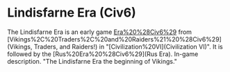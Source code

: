 # Lindisfarne Era (Civ6)

The Lindisfarne Era is an early game [Era%20%28Civ6%29](era) from [Vikings%2C%20Traders%2C%20and%20Raiders%21%20%28Civ6%29](Vikings, Traders, and Raiders!) in "[Civilization%20VI](Civilization VI)". It is followed by the [Rus%20Era%20%28Civ6%29](Rus Era).
In-game description.
"The Lindisfarne Era the beginning of Vikings."